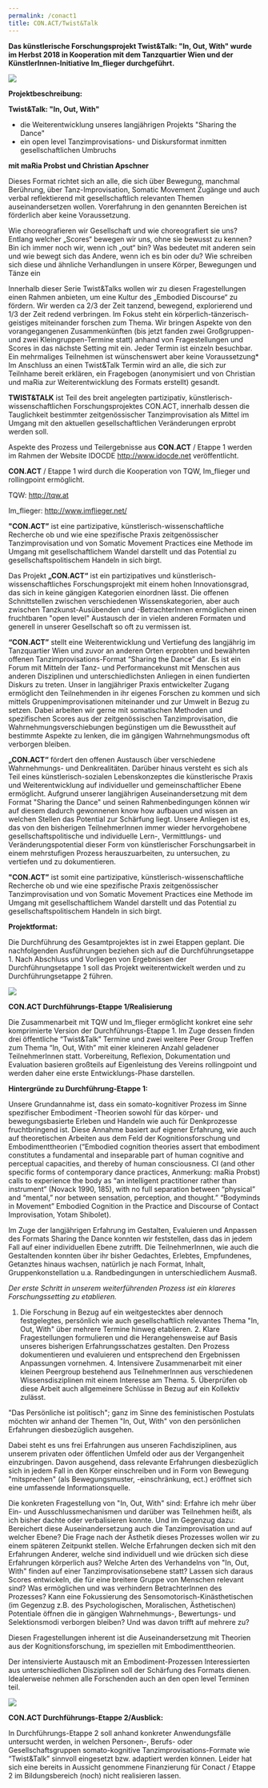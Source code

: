 ```yaml
---
permalink: /conact1
title: CON.ACT/Twist&Talk
---
```

**Das künstlerische Forschungsprojekt Twist&Talk: "In, Out, With" wurde im Herbst 2018 in Kooperation mit dem Tanzquartier Wien und der KünstlerInnen-Initiative Im_flieger durchgeführt.**

![](/assets/uploads/img_1828.jpg)

**Projektbeschreibung:**

**Twist&Talk: "In, Out, With"**

* die Weiterentwicklung unseres langjährigen Projekts "Sharing the Dance"
* ein open level Tanzimprovisations- und Diskursformat inmitten gesellschaftlichen Umbruchs

**mit maRia Probst und Christian Apschner**

Dieses Format richtet sich an alle, die sich über Bewegung, manchmal Berührung, über Tanz-Improvisation, Somatic Movement Zugänge und auch verbal reflektierend mit gesellschaftlich relevanten Themen auseinandersetzen wollen. Vorerfahrung in den genannten Bereichen ist förderlich aber keine Voraussetzung. 

Wie choreografieren wir Gesellschaft und wie choreografiert sie uns? Entlang welcher „Scores“ bewegen wir uns, ohne sie bewusst zu kennen? Bin ich immer noch wir, wenn ich „out“ bin? Was bedeutet mit anderen sein und wie bewegt sich das Andere, wenn ich es bin oder du? Wie schreiben sich diese und ähnliche Verhandlungen in unsere Körper, Bewegungen und Tänze ein

Innerhalb dieser Serie Twist&Talks wollen wir zu diesen Fragestellungen einen Rahmen anbieten, um eine Kultur des „Embodied Discourse“ zu fördern. Wir werden ca 2/3 der Zeit tanzend, bewegend, explorierend und 1/3 der Zeit redend verbringen. Im Fokus steht ein körperlich-tänzerisch-geistiges miteinander forschen zum Thema. Wir bringen Aspekte von den vorangegangenen Zusammenkünften (bis jetzt fanden zwei Großgruppen- und zwei Kleingruppen-Termine statt) anhand von Fragestellungen und Scores in das nächste Setting mit ein. Jeder Termin ist einzeln besuchbar. Ein mehrmaliges Teilnehmen ist wünschenswert aber keine Voraussetzung* Im Anschluss an einen Twist&Talk Termin wird an alle, die sich zur Teilnhame bereit erklären, ein Fragebogen (anonymisiert und von Christian und maRia zur Weiterentwicklung des Formats erstellt) gesandt.

**TWIST&TALK** ist Teil des breit angelegten partizipativ, künstlerisch-wissenschaftlichen Forschungsprojektes CON.ACT, innerhalb dessen die Tauglichkeit bestimmter zeitgenössischer Tanzimprovisation als Mittel im Umgang mit den aktuellen gesellschaftlichen Veränderungen erprobt werden soll.

Aspekte des Prozess und Teilergebnisse aus **CON.ACT** / Etappe 1 werden im Rahmen der Website IDOCDE http://www.idocde.net veröffentlicht.

**CON.ACT** / Etappe 1 wird durch die Kooperation von TQW, Im_flieger und rollingpoint ermöglicht.

TQW: <http://tqw.at>

Im_flieger: <http://www.imflieger.net/>

**"CON.ACT”** ist eine partizipative, künstlerisch-wissenschaftliche Recherche ob und wie eine spezifische Praxis zeitgenössischer Tanzimprovisation und von Somatic Movement Practices eine Methode im Umgang mit gesellschaftlichem Wandel darstellt und das Potential zu gesellschaftspolitischem Handeln in sich birgt.

Das Projekt **„CON.ACT“** ist ein partizipatives und künstlerisch-wissenschaftliches Forschungsprojekt mit einem hohen Innovationsgrad, das sich in keine gängigen Kategorien einordnen lässt. Die offenen Schnittstellen zwischen verschiedenen Wissenskategorien, aber auch zwischen Tanzkunst-Ausübenden und -BetrachterInnen ermöglichen einen fruchtbaren "open level" Austausch der in vielen anderen Formaten und generell in unserer Gesellschaft so oft zu vermissen ist.

**“CON.ACT”** stellt eine Weiterentwicklung und Vertiefung des langjährig im Tanzquartier Wien und zuvor an anderen Orten erprobten und bewährten offenen Tanzimprovisations-Format “Sharing the Dance” dar. Es ist ein Forum mit Mitteln der Tanz- und Performancekunst mit Menschen aus anderen Disziplinen und unterschiedlichsten Anliegen in einen fundierten Diskurs zu treten. Unser in langjähriger Praxis entwickelter Zugang ermöglicht den Teilnehmenden in ihr eigenes Forschen zu kommen und sich mittels Gruppenimprovisationen miteinander und zur Umwelt in Bezug zu setzen. Dabei arbeiten wir gerne mit somatischen Methoden und spezifischen Scores aus der zeitgenössischen Tanzimprovisation, die Wahrnehmungsverschiebungen begünstigen um die Bewusstheit auf bestimmte Aspekte zu lenken, die im gängigen Wahrnehmungsmodus oft verborgen bleiben.

**„CON.ACT“** fördert den offenen Austausch über verschiedene Wahrnehmungs- und Denkrealitäten. Darüber hinaus versteht es sich als Teil eines künstlerisch-sozialen Lebenskonzeptes die künstlerische Praxis und Weiterentwicklung auf individueller und gemeinschaftlicher Ebene ermöglicht. Aufgrund unserer langjährigen Auseinandersetzung mit dem Format "Sharing the Dance" und seinen Rahmenbedingungen können wir auf diesem dadurch gewonnenen know how aufbauen und wissen an welchen Stellen das Potential zur Schärfung liegt. Unsere Anliegen ist es, das von den bisherigen TeilnehmerInnen immer wieder hervorgehobene gesellschaftspolitische und individuelle Lern-, Vermittlungs- und Veränderungspotential dieser Form von künstlerischer Forschungsarbeit in einem mehrstufigen Prozess herauszuarbeiten, zu untersuchen, zu vertiefen und zu dokumentieren.

**"CON.ACT”** ist somit eine partizipative, künstlerisch-wissenschaftliche Recherche ob und wie eine spezifische Praxis zeitgenössischer Tanzimprovisation und von Somatic Movement Practices eine Methode im Umgang mit gesellschaftlichem Wandel darstellt und das Potential zu gesellschaftspolitischem Handeln in sich birgt.

**Projektformat:**

Die Durchführung des Gesamtprojektes ist in zwei Etappen geplant. Die nachfolgenden Ausführungen beziehen sich auf die Durchführungsetappe 1. Nach Abschluss und Vorliegen von Ergebnissen der Durchführungsetappe 1 soll das Projekt weiterentwickelt werden und zu Durchführungsetappe 2 führen.

![](/assets/uploads/img_1783.jpg)

**CON.ACT Durchführungs-Etappe 1/Realisierung**

Die Zusammenarbeit mit TQW und Im_flieger ermöglicht konkret eine sehr komprimierte Version der Durchführungs-Etappe 1. Im Zuge dessen finden drei öffentliche “Twist&Talk” Termine und zwei weitere Peer Group Treffen zum Thema “In, Out, With” mit einer kleineren Anzahl geladener TeilnehmerInnen statt. Vorbereitung, Reflexion, Dokumentation und Evaluation basieren großteils auf Eigenleistung des Vereins rollingpoint und werden daher eine erste Entwicklungs-Phase darstellen.

**Hintergründe zu Durchführung-Etappe 1:** 

Unsere Grundannahme ist, dass ein somato-kognitiver Prozess im Sinne spezifischer Embodiment -Theorien sowohl für das körper- und bewegungsbasierte Erleben und Handeln wie auch für Denkprozesse fruchtbringend ist. Diese Annahme basiert auf eigener Erfahrung, wie auch auf theoretischen Arbeiten aus dem Feld der Kognitionsforschung und Embodimenttheorien (“Embodied cognition theories assert that embodiment constitutes a fundamental and inseparable part of human cognitive and perceptual capacities, and thereby of human consciousness. CI (and other specific forms of contemporary dance practices, Anmerkung: maRia Probst) calls to experience the body as “an intelligent practitioner rather than instrument” (Novack 1990, 185), with no full separation between “physical” and “mental,” nor between sensation, perception, and thought.” “Bodyminds in Movement” Embodied Cognition in the Practice and Discourse of Contact Improvisation, Yotam Shibolet).

Im Zuge der langjährigen Erfahrung im Gestalten, Evaluieren und Anpassen des Formats Sharing the Dance konnten wir feststellen, dass das in jedem Fall auf einer individuellen Ebene zutrifft. Die TeilnehmerInnen, wie auch die Gestaltenden konnten über ihr bisher Gedachtes, Erlebtes, Empfundenes, Getanztes hinaus wachsen, natürlich je nach Format, Inhalt, Gruppenkonstellation u.a. Randbedingungen in unterschiedlichem Ausmaß.

*Der erste Schritt in unserem weiterführenden Prozess ist ein klareres Forschungssetting zu etablieren.*

1. Die Forschung in Bezug auf ein weitgestecktes aber dennoch festgelegtes, persönlich wie auch gesellschaftlich relevantes Thema "In, Out, With" über mehrere Termine hinweg etablieren. 2. Klare Fragestellungen formulieren und die Herangehensweise auf Basis unseres bisherigen Erfahrungsschatzes gestalten. Den Prozess dokumentieren und evaluieren und entsprechend den Ergebnissen Anpassungen vornehmen. 4. Intensivere Zusammenarbeit mit einer kleinen Peergroup bestehend aus TeilnehmerInnen aus verschiedenen Wissensdisziplinen mit einem Interesse am Thema. 5. Überprüfen ob diese Arbeit auch allgemeinere Schlüsse in Bezug auf ein Kollektiv zulässt.

"Das Persönliche ist politisch"; ganz im Sinne des feministischen Postulats möchten wir anhand der Themen "In, Out, With" von den persönlichen Erfahrungen diesbezüglich ausgehen.

Dabei steht es uns frei Erfahrungen aus unseren Fachdisziplinen, aus unserem privaten oder öffentlichen Umfeld oder aus der Vergangenheit einzubringen. Davon ausgehend, dass relevante Erfahrungen diesbezüglich sich in jedem Fall in den Körper einschreiben und in Form von Bewegung "mitsprechen" (als Bewegungsmuster, -einschränkung, ect.) eröffnet sich eine umfassende Informationsquelle.

Die konkreten Fragestellung von "In, Out, With" sind: Erfahre ich mehr über Ein- und Ausschlussmechanismen und darüber was Teilnehmen heißt, als ich bisher dachte oder verbalisieren konnte. Und im Gegenzug dazu: Bereichert diese Auseinandersetzung auch die Tanzimprovisation und auf welcher Ebene? Die Frage nach der Ästhetik dieses Prozesses wollen wir zu einem späteren Zeitpunkt stellen. Welche Erfahrungen decken sich mit den Erfahrungen Anderer, welche sind individuell und wie drücken sich diese Erfahrungen körperlich aus? Welche Arten des Verhandelns von "In, Out, With" finden auf einer Tanzimprovisationsebene statt? Lassen sich daraus Scores entwickeln, die für eine breitere Gruppe von Menschen relevant sind? Was ermöglichen und was verhindern BetrachterInnen des Prozesses? Kann eine Fokussierung des Sensomotorisch-Kinästhetischen (im Gegenzug z.B. des Psychologischen, Moralischen, Ästhetischen) Potentiale öffnen die in gängigen Wahrnehmungs-, Bewertungs- und Selektionsmodi verborgen bleiben? Und was davon trifft auf mehrere zu?

Diesen Fragestellungen inherent ist die Auseinandersetzung mit Theorien aus der Kognitionsforschung, im speziellen mit Embodimenttheorien.

Der intensivierte Austausch mit an Embodiment-Prozessen Interessierten aus unterschiedlichen Disziplinen soll der Schärfung des Formats dienen. Idealerweise nehmen alle Forschenden auch an den open level Terminen teil.

![](/assets/uploads/img_1737.jpg)

**CON.ACT Durchführungs-Etappe 2/Ausblick:**

In Durchführungs-Etappe 2 soll anhand konkreter Anwendungsfälle untersucht werden, in welchen Personen-, Berufs- oder Gesellschaftsgruppen somato-kognitive Tanzimprovisations-Formate wie “Twist&Talk” sinnvoll eingesetzt bzw. adaptiert werden können. Leider hat sich eine bereits in Aussicht genommene Finanzierung für Conact / Etappe 2 im Bildungsbereich (noch) nicht realisieren lassen.